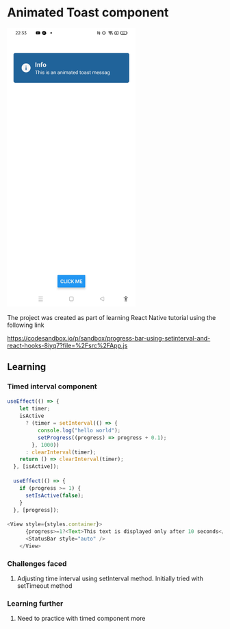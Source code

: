 # Animated Toast component
<img width="300px" src="animated-toast-screenshot.jpg" alt="image_name png" />

The project was created as part of learning React Native tutorial using the following link

https://codesandbox.io/p/sandbox/progress-bar-using-setinterval-and-react-hooks-8iyq7?file=%2Fsrc%2FApp.js

## Learning

### Timed interval component
```js
useEffect(() => {
    let timer;
    isActive
      ? (timer = setInterval(() => {
          console.log("hello world");
          setProgress((progress) => progress + 0.1);
        }, 1000))
      : clearInterval(timer);
    return () => clearInterval(timer);
  }, [isActive]);

  useEffect(() => {
    if (progress >= 1) {
      setIsActive(false);
    }
  }, [progress]);

<View style={styles.container}>
      {progress>=1?<Text>This text is displayed only after 10 seconds</Text>:null}
      <StatusBar style="auto" />
    </View>
```

### Challenges faced

1. Adjusting time interval using setInterval method. Initially tried with setTimeout method

### Learning further

1. Need to practice with timed component more
